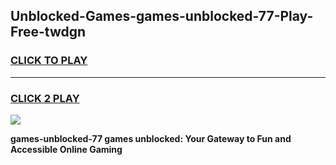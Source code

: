 
## Unblocked-Games-games-unblocked-77-Play-Free-twdgn
<h3>
<a href="https://premium76.site?title=games-unblocked-77&ref=23A">CLICK TO PLAY</a></h3>
<hr>

<h3>
<a href="https://premium76.site?title=games-unblocked-77&ref=23A">CLICK 2 PLAY</a>
  
</h3>

<a href="https://premium76.site?title=games-unblocked-77&ref=23A"><img src="https://clearcache.store/games.png"></a>


**games-unblocked-77 games unblocked: Your Gateway to Fun and Accessible Online Gaming**
